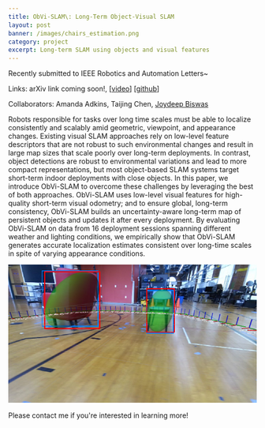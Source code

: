 ```yaml
---
title: ObVi-SLAM\: Long-Term Object-Visual SLAM
layout: post
banner: /images/chairs_estimation.png
category: project
excerpt: Long-term SLAM using objects and visual features
--- 
```


Recently submitted to IEEE Robotics and Automation Letters~

Links: arXiv link coming soon!, [[video](https://youtu.be/quJOgnEdaZ0)] [[github](https://github.com/ut-amrl/ObVi-SLAM)]

Collaborators: Amanda Adkins, Taijing Chen, [Joydeep Biswas](https://www.joydeepb.com)

Robots responsible for tasks over long time scales must be able to localize consistently and scalably amid geometric, viewpoint, and appearance changes. Existing visual SLAM approaches rely on low-level feature descriptors that are not robust to such environmental changes and result in large map sizes that scale poorly over long-term deployments. In contrast, object detections are robust to environmental variations and lead to more compact representations, but most object-based SLAM systems target short-term indoor deployments with close objects. In this paper, we introduce ObVi-SLAM to overcome these challenges by leveraging the best of both approaches. ObVi-SLAM uses low-level visual features for high-quality short-term visual odometry; and to ensure global, long-term consistency, ObVi-SLAM builds an uncertainty-aware long-term map of persistent objects and updates it after every deployment. By evaluating ObVi-SLAM on data from 16 deployment sessions spanning different weather and lighting conditions, we empirically show that ObVi-SLAM generates accurate localization estimates consistent over long-time scales in spite of varying appearance conditions. 

![ObVi-SLAM](/images/chairs_estimation.png) 

Please contact me if you're interested in learning more!

